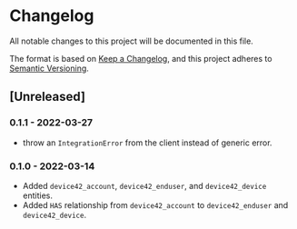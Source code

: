 # Changelog

All notable changes to this project will be documented in this file.

The format is based on [Keep a Changelog](https://keepachangelog.com/en/1.0.0/),
and this project adheres to
[Semantic Versioning](https://semver.org/spec/v2.0.0.html).

## [Unreleased]

### 0.1.1 - 2022-03-27

- throw an `IntegrationError` from the client instead of generic error.

### 0.1.0 - 2022-03-14

- Added `device42_account`, `device42_enduser`, and `device42_device` entities.
- Added `HAS` relationship from `device42_account` to `device42_enduser` and
  `device42_device`.
